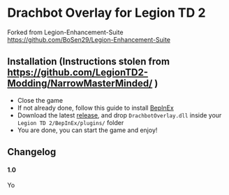 # Drachbot Overlay for Legion TD 2

Forked from Legion-Enhancement-Suite https://github.com/BoSen29/Legion-Enhancement-Suite

## Installation (Instructions stolen from https://github.com/LegionTD2-Modding/NarrowMasterMinded/ )
- Close the game
- If not already done, follow this guide to install [BepInEx](https://github.com/LegionTD2-Modding/.github/wiki/Installation-of-BepInEx)
- Download the latest [release](https://github.com/BoSen29/UnitTracker/releases/latest), and drop `DrachbotOverlay.dll` inside your `Legion TD 2/BepInEx/plugins/` folder
- You are done, you can start the game and enjoy!

## Changelog
#### 1.0
Yo
